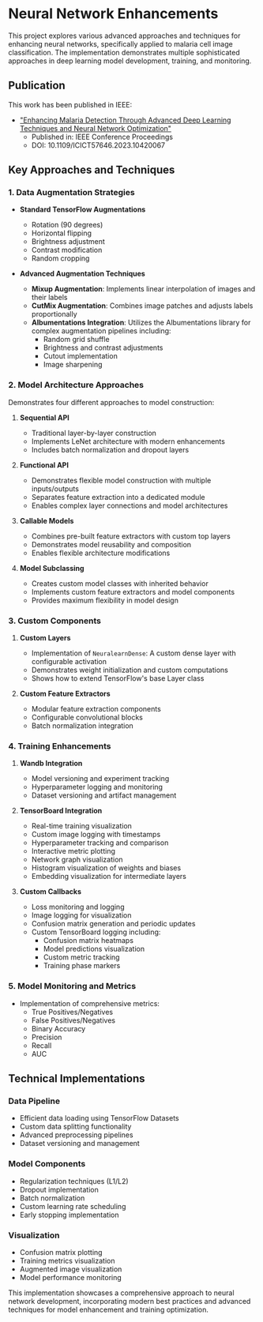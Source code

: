 # Neural Network Enhancements

This project explores various advanced approaches and techniques for enhancing neural networks, specifically applied to malaria cell image classification. The implementation demonstrates multiple sophisticated approaches in deep learning model development, training, and monitoring.

## Publication
This work has been published in IEEE:
- ["Enhancing Malaria Detection Through Advanced Deep Learning Techniques and Neural Network Optimization"](https://ieeexplore.ieee.org/abstract/document/10420067/authors#authors)
  - Published in: IEEE Conference Proceedings
  - DOI: 10.1109/ICICT57646.2023.10420067

## Key Approaches and Techniques

### 1. Data Augmentation Strategies
- **Standard TensorFlow Augmentations**
  - Rotation (90 degrees)
  - Horizontal flipping
  - Brightness adjustment
  - Contrast modification
  - Random cropping

- **Advanced Augmentation Techniques**
  - **Mixup Augmentation**: Implements linear interpolation of images and their labels
  - **CutMix Augmentation**: Combines image patches and adjusts labels proportionally
  - **Albumentations Integration**: Utilizes the Albumentations library for complex augmentation pipelines including:
    - Random grid shuffle
    - Brightness and contrast adjustments
    - Cutout implementation
    - Image sharpening

### 2. Model Architecture Approaches
Demonstrates four different approaches to model construction:

1. **Sequential API**
   - Traditional layer-by-layer construction
   - Implements LeNet architecture with modern enhancements
   - Includes batch normalization and dropout layers

2. **Functional API**
   - Demonstrates flexible model construction with multiple inputs/outputs
   - Separates feature extraction into a dedicated module
   - Enables complex layer connections and model architectures

3. **Callable Models**
   - Combines pre-built feature extractors with custom top layers
   - Demonstrates model reusability and composition
   - Enables flexible architecture modifications

4. **Model Subclassing**
   - Creates custom model classes with inherited behavior
   - Implements custom feature extractors and model components
   - Provides maximum flexibility in model design

### 3. Custom Components

1. **Custom Layers**
   - Implementation of `NeuralearnDense`: A custom dense layer with configurable activation
   - Demonstrates weight initialization and custom computations
   - Shows how to extend TensorFlow's base Layer class

2. **Custom Feature Extractors**
   - Modular feature extraction components
   - Configurable convolutional blocks
   - Batch normalization integration

### 4. Training Enhancements

1. **Wandb Integration**
   - Model versioning and experiment tracking
   - Hyperparameter logging and monitoring
   - Dataset versioning and artifact management

2. **TensorBoard Integration**
   - Real-time training visualization
   - Custom image logging with timestamps
   - Hyperparameter tracking and comparison
   - Interactive metric plotting
   - Network graph visualization
   - Histogram visualization of weights and biases
   - Embedding visualization for intermediate layers

3. **Custom Callbacks**
   - Loss monitoring and logging
   - Image logging for visualization
   - Confusion matrix generation and periodic updates
   - Custom TensorBoard logging including:
     - Confusion matrix heatmaps
     - Model predictions visualization
     - Custom metric tracking
     - Training phase markers

### 5. Model Monitoring and Metrics
- Implementation of comprehensive metrics:
  - True Positives/Negatives
  - False Positives/Negatives
  - Binary Accuracy
  - Precision
  - Recall
  - AUC

## Technical Implementations

### Data Pipeline
- Efficient data loading using TensorFlow Datasets
- Custom data splitting functionality
- Advanced preprocessing pipelines
- Dataset versioning and management

### Model Components
- Regularization techniques (L1/L2)
- Dropout implementation
- Batch normalization
- Custom learning rate scheduling
- Early stopping implementation

### Visualization
- Confusion matrix plotting
- Training metrics visualization
- Augmented image visualization
- Model performance monitoring

This implementation showcases a comprehensive approach to neural network development, incorporating modern best practices and advanced techniques for model enhancement and training optimization.
